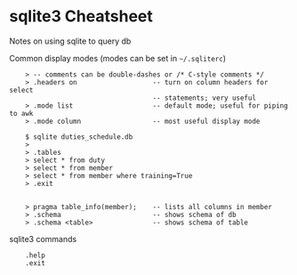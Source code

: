 # sqlite3 Cheatsheet

Notes on using sqlite to query db

Common display modes (modes can be set in `~/.sqliterc`)

```
    > -- comments can be double-dashes or /* C-style comments */
    > .headers on                   -- turn on column headers for select
                                    -- statements; very useful 
    > .mode list                    -- default mode; useful for piping to awk 
    > .mode column                  -- most useful display mode
```

```
    $ sqlite duties_schedule.db
    > 
    > .tables
    > select * from duty
    > select * from member
    > select * from member where training=True
    > .exit
    
    
    > pragma table_info(member);    -- lists all columns in member
    > .schema                       -- shows schema of db
    > .schema <table>               -- shows schema of table
```




sqlite3 commands
```
    .help
    .exit 
```


